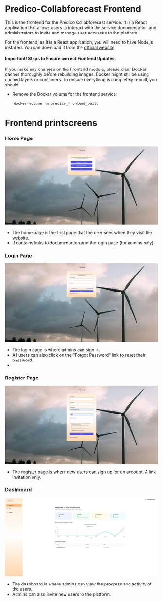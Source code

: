 # Predico-Collabforecast Frontend

This is the frontend for the Predico Collabforecast service. It is a React application that allows users to interact with the service documentation and administrators to invite and manage user accesses to the platform.

For the frontend, as it is a React application, you will need to have Node.js installed. You can download it from the [official website](https://nodejs.org/).
 
#### Important! Steps to Ensure correct Frontend Updates 

If you make any changes on the Frontend module, please clear Docker caches thoroughly before rebuilding images.
Docker might still be using cached layers or containers. To ensure everything is completely rebuilt, you should:

- Remove the Docker volume for the frontend service:

```bash
    docker volume rm predico_frontend_build
```

# Frontend printscreens

### Home Page

![img.png](public/homepage.png)

- The home page is the first page that the user sees when they visit the website. 
- It contains links to documentation and the login page (for admins only).
### Login Page
![img.png](public/signing.png)

- The login page is where admins can sign in.
- All users can also click on the "Forgot Password" link to reset their password.
- 
### Register Page

![img_1.png](public/register_page.png)

- The register page is where new users can sign up for an account. A link invitation only.

### Dashboard
![img.png](public/dashboard.png)

- The dashboard is where admins can view the progress and activity of the users. 
- Admins can also invite new users to the platform.